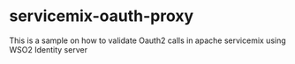 servicemix-oauth-proxy
======================

This is a sample on how to validate Oauth2 calls in apache servicemix using WSO2 Identity server